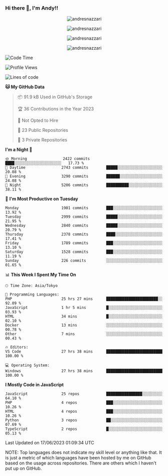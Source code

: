 ### Hi there 👋, I'm Andy!!

<p align="center" >
  <img src="https://github-profile-trophy.vercel.app/?username=AndresNazzari&theme=dracula&column=-1" alt="andresnazzari"/>
</p>

<p align="center">
  <img  src="https://github-readme-stats.vercel.app/api?username=AndresNazzari&count_private=true&show_icons=true&theme=dracula" alt="andresnazzari"/>
</p>
<p align="center">
  <img  src="https://github-readme-stats.vercel.app/api/top-langs/?username=AndresNazzari&layout=compact" alt="andresnazzari"/>
</p>
<p align="center" >
  <img src="https://github-readme-stats.vercel.app/api/wakatime?username=AndresNazzari" alt="andresnazzari"/>
</p>

<!--START_SECTION:waka-->
![Code Time](http://img.shields.io/badge/Code%20Time-605%20hrs%2045%20mins-blue)

![Profile Views](http://img.shields.io/badge/Profile%20Views-0-blue)

![Lines of code](https://img.shields.io/badge/From%20Hello%20World%20I%27ve%20Written-6.3%20million%20lines%20of%20code-blue)

**🐱 My GitHub Data** 

> 📦 91.9 kB Used in GitHub's Storage 
 > 
> 🏆 36 Contributions in the Year 2023
 > 
> 🚫 Not Opted to Hire
 > 
> 📜 23 Public Repositories 
 > 
> 🔑 3 Private Repositories 
 > 
**I'm a Night 🦉** 

```text
🌞 Morning                2422 commits        ████░░░░░░░░░░░░░░░░░░░░░   17.73 % 
🌆 Daytime                2743 commits        █████░░░░░░░░░░░░░░░░░░░░   20.08 % 
🌃 Evening                3290 commits        ██████░░░░░░░░░░░░░░░░░░░   24.08 % 
🌙 Night                  5206 commits        ██████████░░░░░░░░░░░░░░░   38.11 % 
```
📅 **I'm Most Productive on Tuesday** 

```text
Monday                   1901 commits        ███░░░░░░░░░░░░░░░░░░░░░░   13.92 % 
Tuesday                  2999 commits        █████░░░░░░░░░░░░░░░░░░░░   21.95 % 
Wednesday                2840 commits        █████░░░░░░░░░░░░░░░░░░░░   20.79 % 
Thursday                 2378 commits        ████░░░░░░░░░░░░░░░░░░░░░   17.41 % 
Friday                   1789 commits        ███░░░░░░░░░░░░░░░░░░░░░░   13.10 % 
Saturday                 1528 commits        ███░░░░░░░░░░░░░░░░░░░░░░   11.19 % 
Sunday                   226 commits         ░░░░░░░░░░░░░░░░░░░░░░░░░   01.65 % 
```


📊 **This Week I Spent My Time On** 

```text
🕑︎ Time Zone: Asia/Tokyo

💬 Programming Languages: 
PHP                      25 hrs 27 mins      ███████████████████████░░   92.09 % 
JavaScript               1 hr 5 mins         █░░░░░░░░░░░░░░░░░░░░░░░░   03.93 % 
HTML                     34 mins             █░░░░░░░░░░░░░░░░░░░░░░░░   02.10 % 
Docker                   13 mins             ░░░░░░░░░░░░░░░░░░░░░░░░░   00.78 % 
Other                    7 mins              ░░░░░░░░░░░░░░░░░░░░░░░░░   00.43 % 

🔥 Editors: 
VS Code                  27 hrs 38 mins      █████████████████████████   100.00 % 

💻 Operating System: 
Windows                  27 hrs 38 mins      █████████████████████████   100.00 % 
```

**I Mostly Code in JavaScript** 

```text
JavaScript               25 repos            ████████████████░░░░░░░░░   64.10 % 
PHP                      4 repos             ███░░░░░░░░░░░░░░░░░░░░░░   10.26 % 
HTML                     4 repos             ███░░░░░░░░░░░░░░░░░░░░░░   10.26 % 
Python                   3 repos             ██░░░░░░░░░░░░░░░░░░░░░░░   07.69 % 
TypeScript               2 repos             █░░░░░░░░░░░░░░░░░░░░░░░░   05.13 % 
```




 Last Updated on 17/06/2023 01:09:34 UTC
<!--END_SECTION:waka-->

NOTE: Top languages does not indicate my skill level or anything like that. It is just a metric of which languages have been hosted by me on GitHub based on the usage across repositories. There are others which I haven't put up on GitHub.

<!-- Here are some ideas to get you started:

-   🔭 I’m currently working on ...
-   🌱 I’m currently learning ...
-   👯 I’m looking to collaborate on ...
-   🤔 I’m looking for help with ...
-   💬 Ask me about ...
-   📫 How to reach me: ...
-   😄 Pronouns: ...
-   ⚡ Fun fact: ... -->
